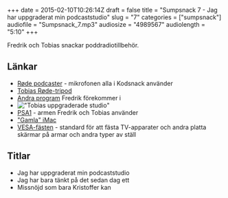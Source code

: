 +++
date = 2015-02-10T10:26:14Z
draft = false
title = "Sumpsnack 7 - Jag har uppgraderat min podcaststudio"
slug = "7"
categories = ["sumpsnack"]
audiofile = "Sumpsnack_7.mp3"
audiosize = "4989567"
audiolength = "5:10"
+++

Fredrik och Tobias snackar poddradiotillbehör.

## Länkar  ##
* [Røde podcaster](http://www.rode.com/microphones/podcaster) - mikrofonen alla i Kodsnack använder
* [Tobias Røde-tripod](http://www.rode.com/accessories/tripod)
* [Andra program](http://www.appsnack.se) Fredrik förekommer i
* !["Tobias uppgraderade studio"](http://www.kodsnack.se/img/uppgraderat.jpg "Tobias uppgraderade studio")
* [PSA1](http://www.rode.com/accessories/psa1) - armen Fredrik och Tobias använder
* ["Gamla" iMac](http://en.wikipedia.org/wiki/IMac_G4)
* [VESA-fästen](http://en.wikipedia.org/wiki/Flat_Display_Mounting_Interface) - standard för att fästa TV-apparater och andra platta skärmar på armar och andra typer av ställ

## Titlar ##
* Jag har uppgraderat min podcaststudio
* Jag har bara tänkt på det sedan dag ett
* Missnöjd som bara Kristoffer kan